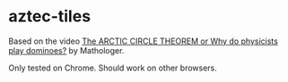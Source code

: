 # aztec-tiles
Based on the video [The ARCTIC CIRCLE THEOREM or Why do physicists play dominoes?](https://www.youtube.com/watch?v=Yy7Q8IWNfHM) by Mathologer.

Only tested on Chrome.  Should work on other browsers.

